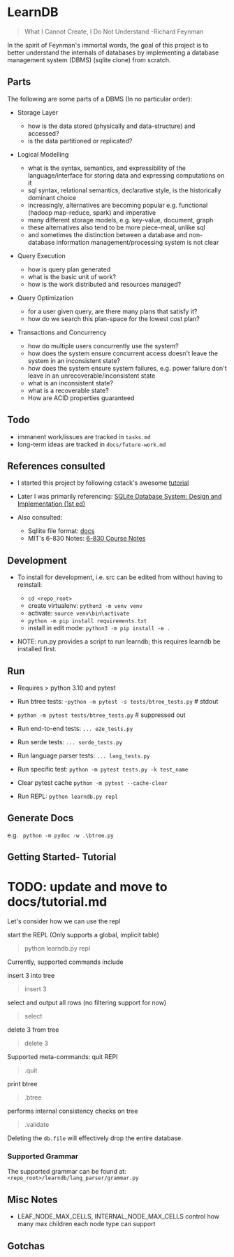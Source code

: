 # LearnDB

> What I Cannot Create, I Do Not Understand -Richard Feynman

In the spirit of Feynman's immortal words, the goal of this project is to better understand the internals of databases by
implementing a database management system (DBMS) (sqlite clone) from scratch.

## Parts

The following are some parts of a DBMS (In no particular order):

- Storage Layer
  - how is the data stored (physically and data-structure) and accessed?
  - is the data partitioned or replicated?

- Logical Modelling
  - what is the syntax, semantics, and expressibility of the language/interface for storing data and expressing computations on it
  - sql syntax, relational semantics, declarative style, is the historically dominant choice
  - increasingly, alternatives are becoming popular e.g. functional (hadoop map-reduce, spark) and imperative
  - many different storage models, e.g. key-value, document, graph
  - these alternatives also tend to be more piece-meal, unlike sql
  - and sometimes the distinction between a database and non-database information management/processing system is not clear

- Query Execution
  - how is query plan generated
  - what is the basic unit of work?
  - how is the work distributed and resources managed?

- Query Optimization
  - for a user given query, are there many plans that satisfy it?
  - how do we search this plan-space for the lowest cost plan?

- Transactions and Concurrency
  - how do multiple users concurrently use the system?
  - how does the system ensure concurrent access doesn't leave the system in an inconsistent state?
  - how does the system ensure system failures, e.g. power failure don't leave in an unrecoverable/inconsistent state
  - what is an inconsistent state?
  - what is a recoverable state?
  - How are ACID properties guaranteed


## Todo
- immanent work/issues are tracked in `tasks.md`
- long-term ideas are tracked in `docs/future-work.md`

## References consulted

- I started this project by following cstack's awesome [tutorial](https://cstack.github.io/db_tutorial/)

- Later I was primarily referencing: [SQLite Database System: Design and Implementation (1st ed)](https://books.google.com/books?id=9Z6IQQnX1JEC&source=gbs_similarbooks)

- Also consulted:
    - Sqllite file format: [docs](https://www.sqlite.org/fileformat2.html) 
    - MIT's 6-830 Notes: [6-830 Course Notes](https://ocw.mit.edu/courses/electrical-engineering-and-computer-science/6-830-database-systems-fall-2010)

## Development

- To install for development, i.e. src can be edited from without having to reinstall:
    - `cd <repo_root>`
    - create virtualenv: `python3 -m venv venv `
    - activate: `source venv\bin\activate`
    - `python -m pip install requirements.txt`
    - install in edit mode: `python3 -m pip install -e .`

- NOTE: run.py provides a script to run learndb; this requires learndb be installed first.

## Run

- Requires > python 3.10 and pytest

- Run btree tests:
-`python -m pytest -s tests/btree_tests.py`  # stdout
- `python -m pytest tests/btree_tests.py`  # suppressed out

- Run end-to-end tests:
`... e2e_tests.py`

- Run serde tests:
`... serde_tests.py`

- Run language parser tests:
`... lang_tests.py`

- Run specific test:
`python -m pytest tests.py -k test_name`
  
- Clear pytest cache
`python -m pytest --cache-clear`

- Run REPL: `python learndb.py repl`

## Generate Docs

e.g. ` python -m pydoc -w .\btree.py`

## Getting Started- Tutorial

# TODO: update and move to docs/tutorial.md

Let's consider how we can use the repl

start the REPL (Only supports a global, implicit table)

> python learndb.py repl

Currently, supported commands include

insert 3 into tree

>  insert 3

select and output all rows (no filtering support for now)

> select

delete 3 from tree
> delete 3

Supported meta-commands:
quit REPl
> .quit

print btree
> .btree

performs internal consistency checks on tree
> .validate

Deleting the `db.file` will effectively drop the entire database.

### Supported Grammar

The supported grammar can be found at: `<repo_root>/learndb/lang_parser/grammar.py`


## Misc Notes
- LEAF_NODE_MAX_CELLS, INTERNAL_NODE_MAX_CELLS control how many max children each node type can support

## Gotchas
